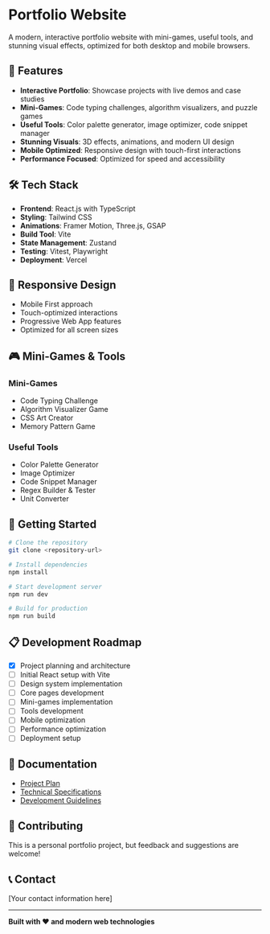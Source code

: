 # Portfolio Website

A modern, interactive portfolio website with mini-games, useful tools, and stunning visual effects, optimized for both desktop and mobile browsers.

## 🚀 Features

- **Interactive Portfolio**: Showcase projects with live demos and case studies
- **Mini-Games**: Code typing challenges, algorithm visualizers, and puzzle games
- **Useful Tools**: Color palette generator, image optimizer, code snippet manager
- **Stunning Visuals**: 3D effects, animations, and modern UI design
- **Mobile Optimized**: Responsive design with touch-first interactions
- **Performance Focused**: Optimized for speed and accessibility

## 🛠️ Tech Stack

- **Frontend**: React.js with TypeScript
- **Styling**: Tailwind CSS
- **Animations**: Framer Motion, Three.js, GSAP
- **Build Tool**: Vite
- **State Management**: Zustand
- **Testing**: Vitest, Playwright
- **Deployment**: Vercel

## 📱 Responsive Design

- Mobile First approach
- Touch-optimized interactions
- Progressive Web App features
- Optimized for all screen sizes

## 🎮 Mini-Games & Tools

### Mini-Games
- Code Typing Challenge
- Algorithm Visualizer Game
- CSS Art Creator
- Memory Pattern Game

### Useful Tools
- Color Palette Generator
- Image Optimizer
- Code Snippet Manager
- Regex Builder & Tester
- Unit Converter

## 🚀 Getting Started

```bash
# Clone the repository
git clone <repository-url>

# Install dependencies
npm install

# Start development server
npm run dev

# Build for production
npm run build
```

## 📋 Development Roadmap

- [x] Project planning and architecture
- [ ] Initial React setup with Vite
- [ ] Design system implementation
- [ ] Core pages development
- [ ] Mini-games implementation
- [ ] Tools development
- [ ] Mobile optimization
- [ ] Performance optimization
- [ ] Deployment setup

## 📄 Documentation

- [Project Plan](./PROJECT_PLAN.md)
- [Technical Specifications](./TECHNICAL_SPECS.md)
- [Development Guidelines](./docs/DEVELOPMENT.md)

## 🤝 Contributing

This is a personal portfolio project, but feedback and suggestions are welcome!

## 📞 Contact

[Your contact information here]

---

**Built with ❤️ and modern web technologies**
